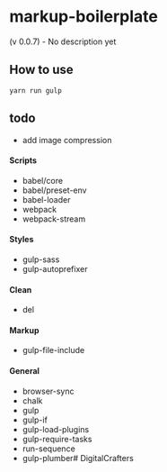 # markup-boilerplate
(v 0.0.7) - No description yet

## How to use
```
yarn run gulp
```

## todo

* add image compression

#### Scripts

* babel/core
* babel/preset-env
* babel-loader
* webpack
* webpack-stream

#### Styles

* gulp-sass
* gulp-autoprefixer

#### Clean

* del

#### Markup

* gulp-file-include

#### General

* browser-sync
* chalk
* gulp
* gulp-if
* gulp-load-plugins
* gulp-require-tasks
* run-sequence
* gulp-plumber# DigitalCrafters
